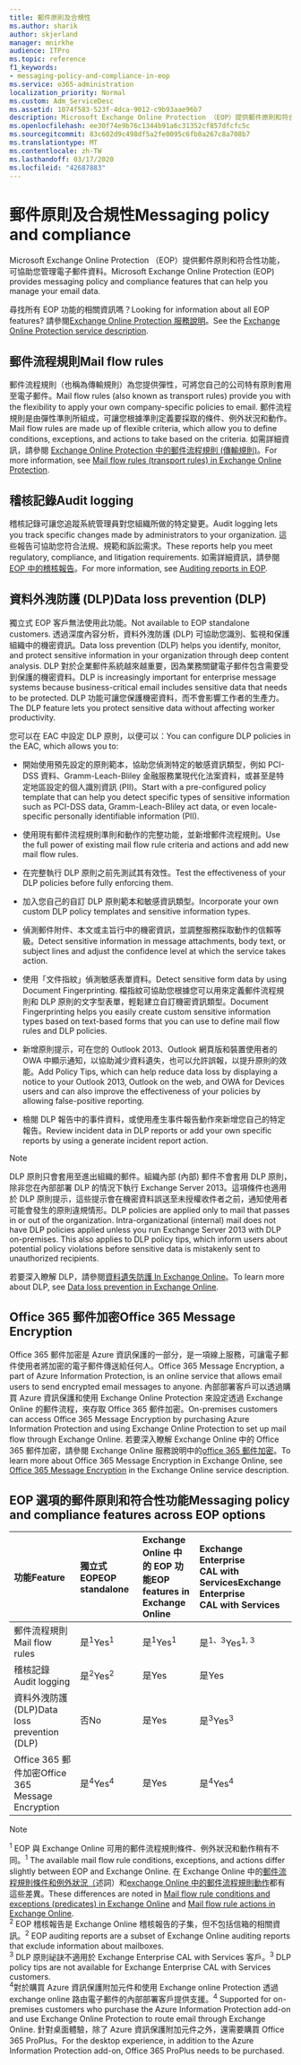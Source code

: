 ```yaml
---
title: 郵件原則及合規性
ms.author: sharik
author: skjerland
manager: mnirkhe
audience: ITPro
ms.topic: reference
f1_keywords:
- messaging-policy-and-compliance-in-eop
ms.service: o365-administration
localization_priority: Normal
ms.custom: Adm_ServiceDesc
ms.assetid: 1074f583-523f-4dca-9012-c9b93aae96b7
description: Microsoft Exchange Online Protection （EOP）提供郵件原則和符合性功能，可協助您管理電子郵件資料。
ms.openlocfilehash: ee30f74e9b76c1344b91a6c31352cf857dfcfc5c
ms.sourcegitcommit: 83c602d9c498df5a2fe0095c6fb0a267c8a708b7
ms.translationtype: MT
ms.contentlocale: zh-TW
ms.lasthandoff: 03/17/2020
ms.locfileid: "42687883"
---
```

# <a name="messaging-policy-and-compliance"></a><span data-ttu-id="6a55a-103">郵件原則及合規性</span><span class="sxs-lookup"><span data-stu-id="6a55a-103">Messaging policy and compliance</span></span>

<span data-ttu-id="6a55a-104">Microsoft Exchange Online Protection （EOP）提供郵件原則和符合性功能，可協助您管理電子郵件資料。</span><span class="sxs-lookup"><span data-stu-id="6a55a-104">Microsoft Exchange Online Protection (EOP) provides messaging policy and compliance features that can help you manage your email data.</span></span>

<span data-ttu-id="6a55a-105">尋找所有 EOP 功能的相關資訊嗎？</span><span class="sxs-lookup"><span data-stu-id="6a55a-105">Looking for information about all EOP features?</span></span> <span data-ttu-id="6a55a-106">請參閱[Exchange Online Protection 服務說明](exchange-online-protection-service-description.md)。</span><span class="sxs-lookup"><span data-stu-id="6a55a-106">See the [Exchange Online Protection service description](exchange-online-protection-service-description.md).</span></span>

## <a name="mail-flow-rules"></a><span data-ttu-id="6a55a-107">郵件流程規則</span><span class="sxs-lookup"><span data-stu-id="6a55a-107">Mail flow rules</span></span>

<span data-ttu-id="6a55a-108">郵件流程規則（也稱為傳輸規則）為您提供彈性，可將您自己的公司特有原則套用至電子郵件。</span><span class="sxs-lookup"><span data-stu-id="6a55a-108">Mail flow rules (also known as transport rules) provide you with the flexibility to apply your own company-specific policies to email.</span></span> <span data-ttu-id="6a55a-109">郵件流程規則是由彈性準則所組成，可讓您根據準則定義要採取的條件、例外狀況和動作。</span><span class="sxs-lookup"><span data-stu-id="6a55a-109">Mail flow rules are made up of flexible criteria, which allow you to define conditions, exceptions, and actions to take based on the criteria.</span></span> <span data-ttu-id="6a55a-110">如需詳細資訊，請參閱 [Exchange Online Protection 中的郵件流程規則 (傳輸規則)](https://docs.microsoft.com/microsoft-365/security/office-365-security/mail-flow-rules-transport-rules-0)。</span><span class="sxs-lookup"><span data-stu-id="6a55a-110">For more information, see [Mail flow rules (transport rules) in Exchange Online Protection](https://docs.microsoft.com/microsoft-365/security/office-365-security/mail-flow-rules-transport-rules-0).</span></span>

## <a name="audit-logging"></a><span data-ttu-id="6a55a-111">稽核記錄</span><span class="sxs-lookup"><span data-stu-id="6a55a-111">Audit logging</span></span>

<span data-ttu-id="6a55a-112">稽核記錄可讓您追蹤系統管理員對您組織所做的特定變更。</span><span class="sxs-lookup"><span data-stu-id="6a55a-112">Audit logging lets you track specific changes made by administrators to your organization.</span></span> <span data-ttu-id="6a55a-113">這些報告可協助您符合法規、規範和訴訟需求。</span><span class="sxs-lookup"><span data-stu-id="6a55a-113">These reports help you meet regulatory, compliance, and litigation requirements.</span></span> <span data-ttu-id="6a55a-114">如需詳細資訊，請參閱 [EOP 中的稽核報告](https://docs.microsoft.com/microsoft-365/security/office-365-security/auditing-reports-in-eop)。</span><span class="sxs-lookup"><span data-stu-id="6a55a-114">For more information, see [Auditing reports in EOP](https://docs.microsoft.com/microsoft-365/security/office-365-security/auditing-reports-in-eop).</span></span>

## <a name="data-loss-prevention-dlp"></a><span data-ttu-id="6a55a-115">資料外洩防護 (DLP)</span><span class="sxs-lookup"><span data-stu-id="6a55a-115">Data loss prevention (DLP)</span></span>

<span data-ttu-id="6a55a-116">獨立式 EOP 客戶無法使用此功能。</span><span class="sxs-lookup"><span data-stu-id="6a55a-116">Not available to EOP standalone customers.</span></span> <span data-ttu-id="6a55a-117">透過深度內容分析，資料外洩防護 (DLP) 可協助您識別、監視和保護組織中的機密資訊。</span><span class="sxs-lookup"><span data-stu-id="6a55a-117">Data loss prevention (DLP) helps you identify, monitor, and protect sensitive information in your organization through deep content analysis.</span></span> <span data-ttu-id="6a55a-118">DLP 對於企業郵件系統越來越重要，因為業務關鍵電子郵件包含需要受到保護的機密資料。</span><span class="sxs-lookup"><span data-stu-id="6a55a-118">DLP is increasingly important for enterprise message systems because business-critical email includes sensitive data that needs to be protected.</span></span> <span data-ttu-id="6a55a-119">DLP 功能可讓您保護機密資料，而不會影響工作者的生產力。</span><span class="sxs-lookup"><span data-stu-id="6a55a-119">The DLP feature lets you protect sensitive data without affecting worker productivity.</span></span>

<span data-ttu-id="6a55a-120">您可以在 EAC 中設定 DLP 原則，以便可以：</span><span class="sxs-lookup"><span data-stu-id="6a55a-120">You can configure DLP policies in the EAC, which allows you to:</span></span>

- <span data-ttu-id="6a55a-121">開始使用預先設定的原則範本，協助您偵測特定的敏感資訊類型，例如 PCI-DSS 資料、Gramm-Leach-Bliley 金融服務業現代化法案資料，或甚至是特定地區設定的個人識別資訊 (PII)。</span><span class="sxs-lookup"><span data-stu-id="6a55a-121">Start with a pre-configured policy template that can help you detect specific types of sensitive information such as PCI-DSS data, Gramm-Leach-Bliley act data, or even locale-specific personally identifiable information (PII).</span></span>

- <span data-ttu-id="6a55a-122">使用現有郵件流程規則準則和動作的完整功能，並新增郵件流程規則。</span><span class="sxs-lookup"><span data-stu-id="6a55a-122">Use the full power of existing mail flow rule criteria and actions and add new mail flow rules.</span></span>

- <span data-ttu-id="6a55a-123">在完整執行 DLP 原則之前先測試其有效性。</span><span class="sxs-lookup"><span data-stu-id="6a55a-123">Test the effectiveness of your DLP policies before fully enforcing them.</span></span>

- <span data-ttu-id="6a55a-124">加入您自己的自訂 DLP 原則範本和敏感資訊類型。</span><span class="sxs-lookup"><span data-stu-id="6a55a-124">Incorporate your own custom DLP policy templates and sensitive information types.</span></span>

- <span data-ttu-id="6a55a-125">偵測郵件附件、本文或主旨行中的機密資訊，並調整服務採取動作的信賴等級。</span><span class="sxs-lookup"><span data-stu-id="6a55a-125">Detect sensitive information in message attachments, body text, or subject lines and adjust the confidence level at which the service takes action.</span></span>

- <span data-ttu-id="6a55a-126">使用「文件指紋」偵測敏感表單資料。</span><span class="sxs-lookup"><span data-stu-id="6a55a-126">Detect sensitive form data by using Document Fingerprinting.</span></span> <span data-ttu-id="6a55a-127">檔指紋可協助您根據您可以用來定義郵件流程規則和 DLP 原則的文字型表單，輕鬆建立自訂機密資訊類型。</span><span class="sxs-lookup"><span data-stu-id="6a55a-127">Document Fingerprinting helps you easily create custom sensitive information types based on text-based forms that you can use to define mail flow rules and DLP policies.</span></span>

- <span data-ttu-id="6a55a-128">新增原則提示，可在您的 Outlook 2013、Outlook 網頁版和裝置使用者的 OWA 中顯示通知，以協助減少資料遺失，也可以允許誤報，以提升原則的效能。</span><span class="sxs-lookup"><span data-stu-id="6a55a-128">Add Policy Tips, which can help reduce data loss by displaying a notice to your Outlook 2013, Outlook on the web, and OWA for Devices users and can also improve the effectiveness of your policies by allowing false-positive reporting.</span></span>

- <span data-ttu-id="6a55a-129">檢閱 DLP 報告中的事件資料，或使用產生事件報告動作來新增您自己的特定報告。</span><span class="sxs-lookup"><span data-stu-id="6a55a-129">Review incident data in DLP reports or add your own specific reports by using a generate incident report action.</span></span>

> [!NOTE]
> <span data-ttu-id="6a55a-p106">DLP 原則只會套用至進出組織的郵件。組織內部 (內部) 郵件不會套用 DLP 原則，除非您在內部部署 DLP 的情況下執行 Exchange Server 2013。這項條件也適用於 DLP 原則提示，這些提示會在機密資料誤送至未授權收件者之前，通知使用者可能會發生的原則違規情形。</span><span class="sxs-lookup"><span data-stu-id="6a55a-p106">DLP policies are applied only to mail that passes in or out of the organization. Intra-organizational (internal) mail does not have DLP policies applied unless you run Exchange Server 2013 with DLP on-premises. This also applies to DLP policy tips, which inform users about potential policy violations before sensitive data is mistakenly sent to unauthorized recipients.</span></span>

<span data-ttu-id="6a55a-133">若要深入瞭解 DLP，請參閱[資料遺失防護 In Exchange Online](https://docs.microsoft.com/exchange/security-and-compliance/data-loss-prevention/data-loss-prevention)。</span><span class="sxs-lookup"><span data-stu-id="6a55a-133">To learn more about DLP, see [Data loss prevention in Exchange Online](https://docs.microsoft.com/exchange/security-and-compliance/data-loss-prevention/data-loss-prevention).</span></span>

## <a name="office-365-message-encryption"></a><span data-ttu-id="6a55a-134">Office 365 郵件加密</span><span class="sxs-lookup"><span data-stu-id="6a55a-134">Office 365 Message Encryption</span></span>

<span data-ttu-id="6a55a-135">Office 365 郵件加密是 Azure 資訊保護的一部分，是一項線上服務，可讓電子郵件使用者將加密的電子郵件傳送給任何人。</span><span class="sxs-lookup"><span data-stu-id="6a55a-135">Office 365 Message Encryption, a part of Azure Information Protection, is an online service that allows email users to send encrypted email messages to anyone.</span></span> <span data-ttu-id="6a55a-136">內部部署客戶可以透過購買 Azure 資訊保護和使用 Exchange Online Protection 來設定透過 Exchange Online 的郵件流程，來存取 Office 365 郵件加密。</span><span class="sxs-lookup"><span data-stu-id="6a55a-136">On-premises customers can access Office 365 Message Encryption by purchasing Azure Information Protection and using Exchange Online Protection to set up mail flow through Exchange Online.</span></span> <span data-ttu-id="6a55a-137">若要深入瞭解 Exchange Online 中的 Office 365 郵件加密，請參閱 Exchange Online 服務說明中的[office 365 郵件加密](../exchange-online-service-description/message-policy-and-compliance.md#office-365-message-encryption)。</span><span class="sxs-lookup"><span data-stu-id="6a55a-137">To learn more about Office 365 Message Encryption in Exchange Online, see [Office 365 Message Encryption](../exchange-online-service-description/message-policy-and-compliance.md#office-365-message-encryption) in the Exchange Online service description.</span></span>

## <a name="messaging-policy-and-compliance-features-across-eop-options"></a><span data-ttu-id="6a55a-138">EOP 選項的郵件原則和符合性功能</span><span class="sxs-lookup"><span data-stu-id="6a55a-138">Messaging policy and compliance features across EOP options</span></span>

|<span data-ttu-id="6a55a-139">**功能**</span><span class="sxs-lookup"><span data-stu-id="6a55a-139">**Feature**</span></span>|<span data-ttu-id="6a55a-140">**獨立式 EOP**</span><span class="sxs-lookup"><span data-stu-id="6a55a-140">**EOP standalone**</span></span>|<span data-ttu-id="6a55a-141">**Exchange Online 中<br/>的 EOP 功能**</span><span class="sxs-lookup"><span data-stu-id="6a55a-141">**EOP features in <br/> Exchange Online**</span></span>|<span data-ttu-id="6a55a-142">**Exchange Enterprise <br/> CAL with Services**</span><span class="sxs-lookup"><span data-stu-id="6a55a-142">**Exchange Enterprise <br/> CAL with Services**</span></span>|
|:-----|:-----|:-----|:-----|
|<span data-ttu-id="6a55a-143">郵件流程規則</span><span class="sxs-lookup"><span data-stu-id="6a55a-143">Mail flow rules</span></span>|<span data-ttu-id="6a55a-144">是<sup>1</sup></span><span class="sxs-lookup"><span data-stu-id="6a55a-144">Yes<sup>1</sup></span></span>|<span data-ttu-id="6a55a-145">是<sup>1</sup></span><span class="sxs-lookup"><span data-stu-id="6a55a-145">Yes<sup>1</sup></span></span>|<span data-ttu-id="6a55a-146">是<sup>1、3</sup></span><span class="sxs-lookup"><span data-stu-id="6a55a-146">Yes<sup>1, 3</sup></span></span>|
|<span data-ttu-id="6a55a-147">稽核記錄</span><span class="sxs-lookup"><span data-stu-id="6a55a-147">Audit logging</span></span>|<span data-ttu-id="6a55a-148">是<sup>2</sup></span><span class="sxs-lookup"><span data-stu-id="6a55a-148">Yes<sup>2</sup></span></span>|<span data-ttu-id="6a55a-149">是</span><span class="sxs-lookup"><span data-stu-id="6a55a-149">Yes</span></span>|<span data-ttu-id="6a55a-150">是</span><span class="sxs-lookup"><span data-stu-id="6a55a-150">Yes</span></span>|
|<span data-ttu-id="6a55a-151">資料外洩防護 (DLP)</span><span class="sxs-lookup"><span data-stu-id="6a55a-151">Data loss prevention (DLP)</span></span>|<span data-ttu-id="6a55a-152">否</span><span class="sxs-lookup"><span data-stu-id="6a55a-152">No</span></span>|<span data-ttu-id="6a55a-153">是</span><span class="sxs-lookup"><span data-stu-id="6a55a-153">Yes</span></span>|<span data-ttu-id="6a55a-154">是<sup>3</sup></span><span class="sxs-lookup"><span data-stu-id="6a55a-154">Yes<sup>3</sup></span></span>|
|<span data-ttu-id="6a55a-155">Office 365 郵件加密</span><span class="sxs-lookup"><span data-stu-id="6a55a-155">Office 365 Message Encryption</span></span>|<span data-ttu-id="6a55a-156">是<sup>4</sup></span><span class="sxs-lookup"><span data-stu-id="6a55a-156">Yes<sup>4</sup></span></span>|<span data-ttu-id="6a55a-157">是</span><span class="sxs-lookup"><span data-stu-id="6a55a-157">Yes</span></span>|<span data-ttu-id="6a55a-158">是<sup>4</sup></span><span class="sxs-lookup"><span data-stu-id="6a55a-158">Yes<sup>4</sup></span></span>|

> [!NOTE]
> <span data-ttu-id="6a55a-159"><sup>1</sup> EOP 與 Exchange Online 可用的郵件流程規則條件、例外狀況和動作稍有不同。</span><span class="sxs-lookup"><span data-stu-id="6a55a-159"><sup>1</sup> The available mail flow rule conditions, exceptions, and actions differ slightly between EOP and Exchange Online.</span></span> <span data-ttu-id="6a55a-160">在 Exchange Online 中的[郵件流程規則條件和例外狀況（](https://docs.microsoft.com/Exchange/security-and-compliance/mail-flow-rules/conditions-and-exceptions)述詞）和[exchange Online 中的郵件流程規則動作](https://docs.microsoft.com/Exchange/security-and-compliance/mail-flow-rules/mail-flow-rule-actions)都有這些差異。</span><span class="sxs-lookup"><span data-stu-id="6a55a-160">These differences are noted in [Mail flow rule conditions and exceptions (predicates) in Exchange Online](https://docs.microsoft.com/Exchange/security-and-compliance/mail-flow-rules/conditions-and-exceptions) and [Mail flow rule actions in Exchange Online](https://docs.microsoft.com/Exchange/security-and-compliance/mail-flow-rules/mail-flow-rule-actions).</span></span> <br/>
> <span data-ttu-id="6a55a-161"><sup>2</sup> EOP 稽核報告是 Exchange Online 稽核報告的子集，但不包括信箱的相關資訊。</span><span class="sxs-lookup"><span data-stu-id="6a55a-161"><sup>2</sup> EOP auditing reports are a subset of Exchange Online auditing reports that exclude information about mailboxes.</span></span> <br/>
> <span data-ttu-id="6a55a-162"><sup>3</sup> DLP 原則祕訣不適用於 Exchange Enterprise CAL with Services 客戶。</span><span class="sxs-lookup"><span data-stu-id="6a55a-162"><sup>3</sup> DLP policy tips are not available for Exchange Enterprise CAL with Services customers.</span></span> <br/>
> <span data-ttu-id="6a55a-163"><sup>4</sup>對於購買 Azure 資訊保護附加元件和使用 Exchange online Protection 透過 exchange online 路由電子郵件的內部部署客戶提供支援。</span><span class="sxs-lookup"><span data-stu-id="6a55a-163"><sup>4</sup> Supported for on-premises customers who purchase the Azure Information Protection add-on and use Exchange Online Protection to route email through Exchange Online.</span></span> <span data-ttu-id="6a55a-164">針對桌面體驗，除了 Azure 資訊保護附加元件之外，還需要購買 Office 365 ProPlus。</span><span class="sxs-lookup"><span data-stu-id="6a55a-164">For the desktop experience, in addition to the Azure Information Protection add-on, Office 365 ProPlus needs to be purchased.</span></span> <br/>
